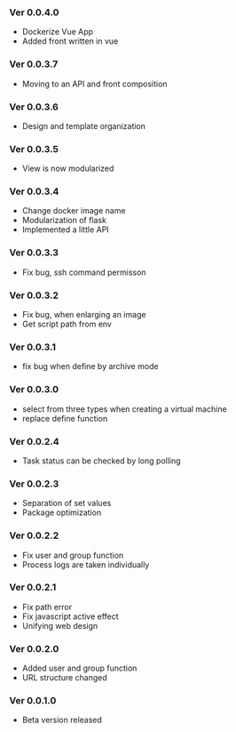 ### Ver 0.0.4.0
- Dockerize Vue App
- Added front written in vue

### Ver 0.0.3.7
- Moving to an API and front composition

### Ver 0.0.3.6
- Design and template organization

### Ver 0.0.3.5
- View is now modularized

### Ver 0.0.3.4
- Change docker image name
- Modularization of flask
- Implemented a little API

### Ver 0.0.3.3
- Fix bug, ssh command permisson

### Ver 0.0.3.2
- Fix bug, when enlarging an image
- Get script path from env

### Ver 0.0.3.1
- fix bug when define by archive mode

### Ver 0.0.3.0
- select from three types when creating a virtual machine
- replace define function

### Ver 0.0.2.4
- Task status can be checked by long polling

### Ver 0.0.2.3
- Separation of set values
- Package optimization

### Ver 0.0.2.2
- Fix user and group function
- Process logs are taken individually

### Ver 0.0.2.1
- Fix path error
- Fix javascript active effect
- Unifying web design

### Ver 0.0.2.0
- Added user and group function
- URL structure changed

### Ver 0.0.1.0
- Beta version released